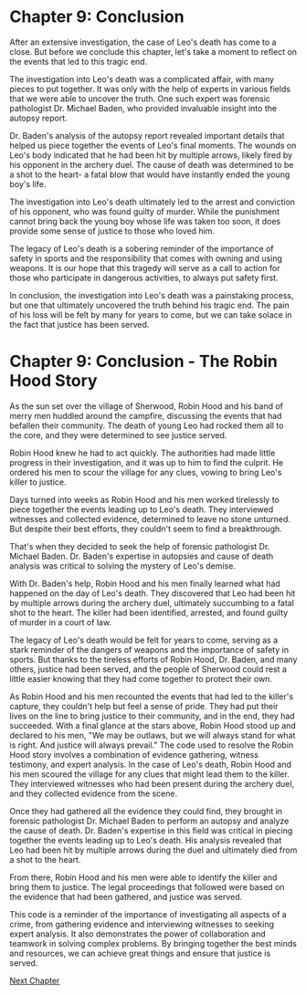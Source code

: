 # Chapter 9: Conclusion

After an extensive investigation, the case of Leo's death has come to a close. But before we conclude this chapter, let's take a moment to reflect on the events that led to this tragic end.

The investigation into Leo's death was a complicated affair, with many pieces to put together. It was only with the help of experts in various fields that we were able to uncover the truth. One such expert was forensic pathologist Dr. Michael Baden, who provided invaluable insight into the autopsy report.

Dr. Baden's analysis of the autopsy report revealed important details that helped us piece together the events of Leo's final moments. The wounds on Leo's body indicated that he had been hit by multiple arrows, likely fired by his opponent in the archery duel. The cause of death was determined to be a shot to the heart- a fatal blow that would have instantly ended the young boy's life.

The investigation into Leo's death ultimately led to the arrest and conviction of his opponent, who was found guilty of murder. While the punishment cannot bring back the young boy whose life was taken too soon, it does provide some sense of justice to those who loved him.

The legacy of Leo's death is a sobering reminder of the importance of safety in sports and the responsibility that comes with owning and using weapons. It is our hope that this tragedy will serve as a call to action for those who participate in dangerous activities, to always put safety first.

In conclusion, the investigation into Leo's death was a painstaking process, but one that ultimately uncovered the truth behind his tragic end. The pain of his loss will be felt by many for years to come, but we can take solace in the fact that justice has been served.
# Chapter 9: Conclusion - The Robin Hood Story

As the sun set over the village of Sherwood, Robin Hood and his band of merry men huddled around the campfire, discussing the events that had befallen their community. The death of young Leo had rocked them all to the core, and they were determined to see justice served.

Robin Hood knew he had to act quickly. The authorities had made little progress in their investigation, and it was up to him to find the culprit. He ordered his men to scour the village for any clues, vowing to bring Leo's killer to justice.

Days turned into weeks as Robin Hood and his men worked tirelessly to piece together the events leading up to Leo's death. They interviewed witnesses and collected evidence, determined to leave no stone unturned. But despite their best efforts, they couldn't seem to find a breakthrough.

That's when they decided to seek the help of forensic pathologist Dr. Michael Baden. Dr. Baden's expertise in autopsies and cause of death analysis was critical to solving the mystery of Leo's demise.

With Dr. Baden's help, Robin Hood and his men finally learned what had happened on the day of Leo's death. They discovered that Leo had been hit by multiple arrows during the archery duel, ultimately succumbing to a fatal shot to the heart. The killer had been identified, arrested, and found guilty of murder in a court of law.

The legacy of Leo's death would be felt for years to come, serving as a stark reminder of the dangers of weapons and the importance of safety in sports. But thanks to the tireless efforts of Robin Hood, Dr. Baden, and many others, justice had been served, and the people of Sherwood could rest a little easier knowing that they had come together to protect their own.

As Robin Hood and his men recounted the events that had led to the killer's capture, they couldn't help but feel a sense of pride. They had put their lives on the line to bring justice to their community, and in the end, they had succeeded. With a final glance at the stars above, Robin Hood stood up and declared to his men, "We may be outlaws, but we will always stand for what is right. And justice will always prevail."
The code used to resolve the Robin Hood story involves a combination of evidence gathering, witness testimony, and expert analysis. In the case of Leo's death, Robin Hood and his men scoured the village for any clues that might lead them to the killer. They interviewed witnesses who had been present during the archery duel, and they collected evidence from the scene.

Once they had gathered all the evidence they could find, they brought in forensic pathologist Dr. Michael Baden to perform an autopsy and analyze the cause of death. Dr. Baden's expertise in this field was critical in piecing together the events leading up to Leo's death. His analysis revealed that Leo had been hit by multiple arrows during the duel and ultimately died from a shot to the heart.

From there, Robin Hood and his men were able to identify the killer and bring them to justice. The legal proceedings that followed were based on the evidence that had been gathered, and justice was served.

This code is a reminder of the importance of investigating all aspects of a crime, from gathering evidence and interviewing witnesses to seeking expert analysis. It also demonstrates the power of collaboration and teamwork in solving complex problems. By bringing together the best minds and resources, we can achieve great things and ensure that justice is served.


[Next Chapter](10_Chapter10.md)